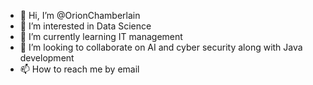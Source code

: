 - 👋 Hi, I’m @OrionChamberlain
- 👀 I’m interested in Data Science
- 🌱 I’m currently learning IT management
- 💞️ I’m looking to collaborate on AI and cyber security along with Java development
- 📫 How to reach me by email

<!---
OrionChamberlain/OrionChamberlain is a ✨ special ✨ repository because its `README.md` (this file) appears on your GitHub profile.
You can click the Preview link to take a look at your changes.
--->
